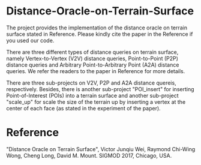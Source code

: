 # Distance-Oracle-on-Terrain-Surface

The project provides the implementation of the distance oracle on terrain surface stated in Reference. Please kindly cite the paper in the Reference if you used our code. 

There are three different types of distance queries on terrain surface, namely Vertex-to-Vertex (V2V) distance queries, Point-to-Point (P2P) distance queries and Arbitrary Point-to-Arbitrary Point (A2A) distance queries. We refer the readers to the paper in Reference for more details. 

There are three sub-projects on V2V, P2P and A2A distance quereis, respectively. Besides, there is another sub-project "POI_insert" for inserting Point-of-Interest (POIs) into a terrain surface and another sub-project "scale_up" for scale the size of the terrain up by inserting a vertex at the center of each face (as stated in the experiment of the paper).

# Reference

"Distance Oracle on Terrain Surface", Victor Junqiu Wei, Raymond Chi-Wing Wong, Cheng Long, David M. Mount. SIGMOD 2017, Chicago, USA.
